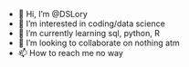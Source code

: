 - 👋 Hi, I’m @DSLory
- 👀 I’m interested in coding/data science
- 🌱 I’m currently learning sql, python, R
- 💞️ I’m looking to collaborate on nothing atm
- 📫 How to reach me no way

<!---
DSLory/DSLory is a ✨ special ✨ repository because its `README.md` (this file) appears on your GitHub profile.
You can click the Preview link to take a look at your changes.
--->
